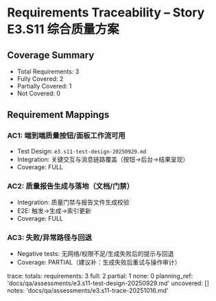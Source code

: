 # Requirements Traceability – Story E3.S11 综合质量方案

## Coverage Summary
- Total Requirements: 3
- Fully Covered: 2
- Partially Covered: 1
- Not Covered: 0

## Requirement Mappings

### AC1: 端到端质量按钮/面板工作流可用
- Test Design: `e3.s11-test-design-20250929.md`
- Integration: 关键交互与消息链路覆盖（按钮→后台→结果呈现）
- Coverage: FULL

### AC2: 质量报告生成与落地（文档/门禁）
- Integration: 质量门禁与报告文件生成校验
- E2E: 触发→生成→索引更新
- Coverage: FULL

### AC3: 失败/异常路径与回退
- Negative tests: 无网络/权限不足/生成失败后的提示与回退
- Coverage: PARTIAL（建议补：生成失败后重试与操作审计）

trace:
  totals:
    requirements: 3
    full: 2
    partial: 1
    none: 0
  planning_ref: 'docs/qa/assessments/e3.s11-test-design-20250929.md'
  uncovered: []
  notes: 'docs/qa/assessments/e3.s11-trace-20251016.md'
